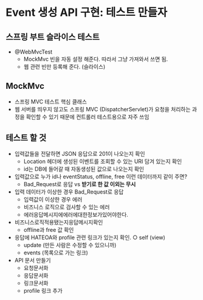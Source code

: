 # Event 생성 API 구현: 테스트 만들자
## 스프링 부트 슬라이스 테스트
- @WebMvcTest
  - MockMvc 빈을 자동 설정 해준다. 따라서 그냥 가져와서 쓰면 됨.
  - 웹 관련 빈만 등록해 준다. (슬라이스)
## MockMvc
- 스프링 MVC 테스트 핵심 클래스
- 웹 서버를 띄우지 않고도 스프링 MVC (DispatcherServlet)가 요청을 처리하는 과정을 확인할 수 있기 때문에 컨트롤러 테스트용으로 자주 쓰임

## 테스트 할 것
- 입력값들을 전달하면 JSON 응답으로 201이 나오는지 확인
  - Location 헤더에 생성된 이벤트를 조회할 수 있는 URI 담겨 있는지 확인
  - id는 DB에 들어갈 때 자동생성된 값으로 나오는지 확인
- 입력값으로 누가 id나 eventStatus, offline, free 이런 데이터까지 같이 주면?
  - Bad_Request로 응답 vs ​**받기로 한 값 이외는 무시**
- 입력 데이터가 이상한 경우 Bad_Request로 응답
  - 입력값이 이상한 경우 에러
  - 비즈니스 로직으로 검사할 수 있는 에러
  - 에러응답메시지에에러에대한정보가있어야한다.
- 비즈니스로직적용됐는지응답메시지확인
  - offline과 free 값 확인
- 응답에 HATEOA와 profile 관련 링크가 있는지 확인. ○ self (view)
  - update (만든 사람은 수정할 수 있으니까)
  - events (목록으로 가는 링크)
- API 문서 만들기
  - 요청문서화
  - 응답문서화
  - 링크문서화
  - profile 링크 추가